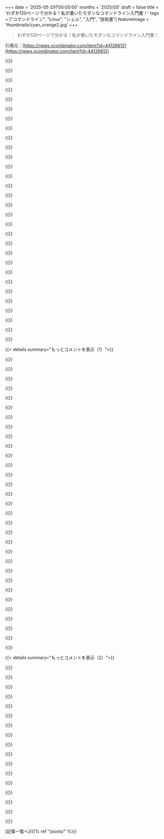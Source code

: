 +++
date = '2025-05-29T00:00:00'
months = '2025/05'
draft = false
title = 'わずか120ページで分かる！私が書いたモダンなコマンドライン入門書！'
tags = ["コマンドライン", "Linux", "シェル", "入門", "技術書"]
featureimage = 'thumbnails/cyan_orange2.jpg'
+++

> わずか120ページで分かる！私が書いたモダンなコマンドライン入門書！

引用元：[https://news.ycombinator.com/item?id=44126612](https://news.ycombinator.com/item?id=44126612)




{{<matomeQuote body="いいね！本！<br>ちょっと提案なんだけど、ランディングページで読者が何を学べるか、もっと具体的な例を載せた方がいいかも。今のだと、完全なコマンドライン初心者向けなのか、bashに慣れてる人にも役立つのか、分からないんだよね。サンプルページを探しまわって、やっと内容が掴めたよ。<br>あと、文章にいくつか指摘。「Fresh out of press」は「hot off the press」が一般的だよ。「Grok the Linux command line on only 120 pages」は「in only 120 pages」の方が自然かな。" userName="mtlynch" createdAt="2025/05/29 15:44:36" color="#38d3d3">}}




{{<matomeQuote body="確かに、ランディングページはもっと詳しくできるね。Gumroadのページの情報と重複させたくなかったんだけど、考え直すべきかも。<br>文章の指摘ありがとう。ネイティブじゃないんだ。" userName="petr25102018" createdAt="2025/05/29 15:49:44" color="">}}




{{<matomeQuote body="この本、楽しみにしてるし、あなたの仕事に感謝してるよ！<br>一つ気になったのは、スマホで縦表示にした時にタイトルが大きすぎて文字が切れちゃうこと。これが直れば、みんなもっと集中して読めると思うな。<br>あと、LLMとかGrammarlyみたいなツールで校正（編集じゃなくて）を手伝ってもらうのもありかもね。<br>これはすごくいいね！" userName="rubit_xxx17" createdAt="2025/05/30 01:36:44" color="#ff5c5c">}}




{{<matomeQuote body="ありがとう！<br>うん、他の人も指摘してたけど、ランディングページはモバイル表示と文章を改善する余地があるね。" userName="petr25102018" createdAt="2025/05/30 03:00:59" color="">}}




{{<matomeQuote body="英語について補足ね：「Fresh out of press」じゃなくて、「Fresh off the press」が探してる口語表現だよ。" userName="wyclif" createdAt="2025/05/30 11:51:56" color="#785bff">}}




{{<matomeQuote body="間違いなくランディングページにはもっと情報追加すべきだよ。<br>Gumroadページに詳しい情報があるなんて全然知らなかったし。" userName="frosting1337" createdAt="2025/05/30 00:47:55" color="#45d325">}}




{{<matomeQuote body="いいね、いくつかコメント。<br>ウェブサイトがモバイルだとちょっと崩れてる（少なくとも僕のでは）文字が画面からはみ出しちゃうんだ。<br>それから、サンプルページか、せめて目次ページがあるといいね。この本がどのレベルを対象にしてるか分かるから。<br>無料で本を手に入れて後で支払うこともできるのは知ってるけど、それちょっと面倒だし、こういうのに０ドルを選ぶのは申し訳なく感じちゃうんだ。" userName="charlie-83" createdAt="2025/05/29 15:12:57" color="#785bff">}}




{{<matomeQuote body="フィードバックありがとう。<br>モバイルでも動くように頑張ってたんだけど、最後はちゃんとテストできてなかったかも。<br>サンプルについては、今から何か作ってみるよ。ありがとう。<br>追記：サンプルページはこちら: https://drive.google.com/file/d/1PkUcLv83Ib6nKYF88n3OBqeeVff..." userName="petr25102018" createdAt="2025/05/29 15:17:27" color="#45d325">}}




{{<matomeQuote body="細かい指摘なんだけど：^Dはカーソルが行頭にある時だけ終了するよ。<br>＜space＞^Dを入力してもセッションは残るんだ。<br>それ以外は、いいね！「env」を使ってるのと、適切なクォーティングはすごくいいサインだね！" userName="PeterWhittaker" createdAt="2025/05/29 18:42:44" color="#38d3d3">}}




{{<matomeQuote body="説明ありがとう。次のアップデートでこれについてメモをこっそり入れられるか見てみるね。" userName="petr25102018" createdAt="2025/05/30 00:53:40" color="">}}




{{<matomeQuote body="page 112＞ if [[ ”${1-}” =~ ^-*h(elp)?$ ]]; then＜ ...ハイフン一つ以上で始まるオプション...についてだけど、”one or multiple” は ＊ じゃなくて ＋ だよ。この正規表現だとハイフンなしの ”h” や ”help” にもマッチしちゃうね。" userName="danadam" createdAt="2025/05/30 14:20:04" color="#45d325">}}




{{<matomeQuote body="全部同意！ 俺も Firefox android、 pixel で見てるけど、画面の一部が見えなくなるよ。<br>目次があったら嬉しいな。<br>ゼロ円で手に入れて著者から何も奪いたくないんだ！<br>とにかく、素晴らしい本みたいだね。<br>完成して”shipping”したの、おめでとう！" userName="pipes" createdAt="2025/05/29 20:42:40" color="">}}




{{<matomeQuote body="＞全部同意！ 俺も Firefox android、 pixel で画面見切れてるよ。＜ あー、そうなんだ、全然知らなかったよ。報告ありがとうね。" userName="petr25102018" createdAt="2025/05/29 23:53:01" color="">}}




{{<matomeQuote body="俺も Android の Brave で画面外にテキストが出てるの見えてるよ。" userName="jaredhallen" createdAt="2025/05/29 21:06:10" color="">}}




{{<matomeQuote body="君の言うとおりだね。間違ってるよ、これどうにかしなきゃ。" userName="petr25102018" createdAt="2025/05/29 23:54:39" color="">}}




{{<matomeQuote body="この2つの修正で改善されるはずだよ（小さい画面サイズで一番大きなテキストとか本の画像が画面外に溢れちゃうのを防げるよ）： diff --git a/index.html b/index.html<br>  index a0f978c..040e50e 100644<br>  --- a/index.html<br>  +++ b/index.html<br>  @@ -21,3 +21,3 @@<br>         h1 {<br>  -        font-size: 3.8em;<br>  +        font-size: clamp(2.2em, 7vw, 3.8em);<br>           margin-bottom: 0;<br>  @@ -60,2 +60,3 @@<br>         .hero-img {<br>  +        max-width: 100%;<br>           transform: rotate(2deg);<br>  <br><br>あと、本で見てる部分はすごく気に入ったよ。最初の数ページだけでもう学べることがある！ありがとう！" userName="curtgrimes" createdAt="2025/05/30 04:14:18" color="#785bff">}}




{{<matomeQuote body="おー、それはすごい！ありがとう！" userName="petr25102018" createdAt="2025/05/31 03:17:29" color="">}}




{{<matomeQuote body="サンプルページはここだよ： https://drive.google.com/file/d/1PkUcLv83Ib6nKYF88n3OBqeeVff…" userName="petr25102018" createdAt="2025/05/29 15:29:14" color="#ff33a1">}}




{{<matomeQuote body="シェルにはかなり詳しいと思ってたんだけど、サンプルページだけで学べたことあったよ（process substitution）。購入したよ！" userName="justusthane" createdAt="2025/05/29 18:14:31" color="#ff5c5c">}}




{{<matomeQuote body="bashの¹マニュアルをプロセスの代替とかについて学ぶほどちゃんと読んでないのに、なんで本を読むと思うの？<br>1. ＜https://www.gnu.org/software/bash/manual/bash.html＞" userName="teddyh" createdAt="2025/05/29 19:34:08" color="">}}




{{<matomeQuote body="だって、一般的にマニュアルって”ここにある全ての細かい情報”みたいな感じじゃん。でもこういう本は”ここにある特に役立つことの概要だよ”って感じなんだよ。<br>特定のことの仕組みとかやり方を知りたいときはマニュアルを見るけど、機能を見つけるのにはそんなに役立たないんだ。" userName="justusthane" createdAt="2025/05/29 20:27:01" color="#785bff">}}




{{<matomeQuote body="人によって情報の学び方って違うんだよね。マニュアルを最初から最後まで読むのが好きな人もいれば、実践的なチュートリアルで同じ概念を見る方がよく学ぶ人もいる。<br>著者の本のサンプルを読んだけど、bashマニュアルよりずっと実践的で分かりやすいみたいだよ。だから、bashマニュアルを全部読む気がない人が著者の本を読むのは驚かないね。" userName="mtlynch" createdAt="2025/05/29 20:12:01" color="#ff33a1">}}




{{<matomeQuote body="サンプルpdfの12ページ目が”On<br>Linux, the PATH looks something like this：”で終わってるけど、その後にPATHの例が載ってないんだよ。" userName="SlackingOff123" createdAt="2025/05/30 06:00:36" color="#45d325">}}




{{<matomeQuote body="うん、リンクされてるサンプルページは本のPDFから適当に取っただけなんだ。Show HNのために急いでまとめたからね。ごめんね。ランディングページを修正するときにもっと良いサンプルを作るよ。" userName="petr25102018" createdAt="2025/05/30 11:00:26" color="#785bff">}}




{{<matomeQuote body="例のpdfには13ページ目はないよ。本全体の雰囲気を掴んでもらうために、ばらばらのページを集めたんだ。" userName="pie_flavor" createdAt="2025/05/30 09:25:30" color="">}}




{{<matomeQuote body="うーん、サンプルページは納得できないな。例えば＞diffユーティリティはファイルを比較して違いを表示できる。lsコマンドの結果を渡せば、ディレクトリの中身を比較できる。<br>いや、lsコマンドの出力を渡すとエラーになるかもしれないよ。diffにたくさんのファイルを渡すことになるからね。<br><br>それに最後になるけど、ディレクトリをファイルごとに比較するには<br>diff -r directory-a directory-b<br>ってコマンドがあるよ。" userName="jcynix" createdAt="2025/05/29 18:32:16" color="#ff33a1">}}




{{<matomeQuote body="それ、プロセスの代替を示すためのものだったと思うよ。diffにたくさんのファイルを渡すんじゃなくて、lsの出力をファイルとして渡すんだ。<br>実際、これを見られてすごいと思ったよ。コマンドの出力をdiffするときによく使うんだけど、知らない人が多いんだ。" userName="sureglymop" createdAt="2025/05/29 23:28:45" color="#ff33a1">}}




{{<matomeQuote body="置換機能を見せたかったんだ。ディレクトリをdiffする一番いい方法じゃなくてね。よくスペース節約のために、複数の概念とかツールを一度に見せる例を作ろうとしてたんだ。でも、君の言いたいことはわかるよ。" userName="petr25102018" createdAt="2025/05/29 18:40:58" color="">}}




{{<matomeQuote body="httpリンク付きの表紙ページをつければ、後でダウンロードした例とか読んだときに、元に戻りやすくなるよ。いいね！" userName="flas9sd" createdAt="2025/05/30 13:42:16" color="#ff33a1">}}




{{<matomeQuote body="各セクションのプロジェクトとか練習問題を見つけるのに、なんか情報源とか提案ある？コマンドラインなんて絶対使わないで、ExcelとかVSCodeに戻っちゃう人たちを訓練しなきゃいけなくてさ（誰が何を習得すべきか決める天才じゃないけどね…）。この本は素晴らしいんだけど、なんかプロジェクトとか問題がないと学習のモチベーションが足りないと思うんだ。自分で意味のないプロジェクトを考えるのが大変でさ。" userName="swhite237" createdAt="2025/05/30 14:26:46" color="">}}




{{< details summary="もっとコメントを表示（1）">}}

{{<matomeQuote body="これに興味ある人たちは、これも気に入るかもね。The Shell Haters Handbook： https://shellhaters.org/deck/" userName="briandoll" createdAt="2025/05/29 21:37:34" color="#785bff">}}




{{<matomeQuote body="あと、これも見逃さないでね。https://wizardzines.com/" userName="MaggieL" createdAt="2025/05/30 03:39:00" color="#785bff">}}




{{<matomeQuote body="著者の焦点は、ほとんどのマシンにあって古いシェルスクリプトで使われるような、昔ながらのツール（例えばfindとかgrep）なの？それとも開発者が自分のマシンに入れるような、新しいツール（fd、fzf、rg）なの？それとも両方？" userName="dkarl" createdAt="2025/05/29 18:32:35" color="#45d325">}}




{{<matomeQuote body="昔ながらの標準ツールだよ。CIパイプラインに組み込みやすかったり、同僚とスクリプトとして共有しやすいからね。例えば、個人的にも仕事でもMakeをあちこちで使ってる。本では代替ツールも触れてるけど、例は昔からあるツールが元になってるよ。インストールがいらないもの（もし選択肢があればね）とか、職場で出会う可能性が高いものに焦点を当てたんだ。トレードオフだけど、逆のアプローチも魅力的だってのはわかるよ。" userName="petr25102018" createdAt="2025/05/29 18:36:26" color="#38d3d3">}}




{{<matomeQuote body="Makeって強力で自己文書化できるツールだよね。シンプルで普遍的なCLIの裏に、大量の複雑な依存関係の実装詳細を隠せるんだ。" userName="ontouchstart" createdAt="2025/05/29 21:22:14" color="">}}




{{<matomeQuote body="Makeを使いたいならどうぞ、確かに便利なツールだよ。（Makeを批判してるんであって、あなたを批判してるわけじゃないからね。）とはいえ、俺はMakeが大嫌いなんだ。使いにくい点や変な癖、いつもハマる暗黙的な挙動が多すぎる。結局、俺が本当に欲しいのはJust（https://github.com/casey/just）みたいなコマンドランナーで、Makeファイルはビルドに必要な最低限だけあればいいんだよ。<br>ついでに言うと、CMakeもMakeと同じ問題を抱えたビルドツールだよ。パワフルだけど構文が醜いし、直感に反する意味合い、隠れた落とし穴、読むのが苦痛なマニュアルとかね。" userName="subjectsigma" createdAt="2025/05/29 22:07:41" color="#ff5733">}}




{{<matomeQuote body="俺も同意。Justとか（他のツールも）純粋なエントリーポイントとしては優れてる。でも、すでにMakefileがあるプロジェクトに出会ったり、コンテナに入れるものが1つでも少ない方がいいって分かってると…結局Makeを使うんだよ。" userName="petr25102018" createdAt="2025/05/30 00:00:35" color="">}}




{{<matomeQuote body="マイクロサービスや一時的なコンピューティングランタイムの時代では、ベースラインのデフォルト環境が不必要な複雑さから俺たちを救ってくれるだろうね。<br>例えば、CIパイプラインでは、自分の普通のMakefileを使って、シェルスクリプトからPythonスクリプト、npmスクリプトまで、様々な言語の異なるYAMLタスクを置き換えることができるんだ。" userName="ontouchstart" createdAt="2025/05/30 12:20:54" color="#ff5733">}}




{{<matomeQuote body="最近の人たちは、既存のツールが使いにくいと、最新のキラキラしたツールに飛びつく傾向があるよね。新しいツールをインストールするより、既存のツールを理解する方が手間がかかるからさ。<br>LLMを使えば、それらのツールの能力やより深いアイデアを探求するチャンスがあるかもしれないね。もしLLMの予算（時間とお金）が十分にあるなら、awkを使ってスーパーエージェントを構築するのにもっと時間を使うかも。GNUのマニュアルは、こういった使い方にぴ”ったりなコンテキストだよ。" userName="ontouchstart" createdAt="2025/05/30 10:53:12" color="">}}




{{<matomeQuote body="魅力的なアイデアだけど、cmakeでendif（）を書いたり、find_package（）が「from package import ＊」と同じだったり、CXXが自動的にCMAKE_CXX_COMPILERに名前変更されたりするのは、ただのひどい設計だよ。深掘りするようなアイデアなんてない。システムがただ醜くて紛らわしいだけなんだ。<br>俺はCMakeのベストプラクティスを理解しようとhttps://cliutils.gitlab.io/modern-cmake/README.htmlを読んでるんだけど、この本はひたすら「古いやり方やお決まりのやり方でやるな、隠れた落とし穴のせいでうっかり間違ったことをする羽目になるからだ。」っていう行が続くだけなんだ。それはひどい設計＊だよ！" userName="subjectsigma" createdAt="2025/05/30 11:30:24" color="#ff5c5c">}}




{{<matomeQuote body="Linux CLI tools、coreutils、grep、sed、awkの演習付き対話型TUIアプリを書いたよ：https://github.com/learnbyexample/TUI-apps" userName="asicsp" createdAt="2025/05/30 04:20:25" color="">}}




{{<matomeQuote body="これと一緒に使うといいリソースだよ： https：//linuxjourney.com。" userName="rochak" createdAt="2025/05/29 19:08:28" color="">}}




{{<matomeQuote body="そのサイトに影響を受けたオープンソース版もあるよ： https：//github.com/daquino94/linux-path" userName="asicsp" createdAt="2025/05/30 04:16:52" color="">}}




{{<matomeQuote body="内容はすごくいいと思うんだけど、レイアウトがちょっと読みにくいかな。<br>＊説明の次のページにコードブロックがあったり（18／19p）<br>＊注釈もそう（26／27p）<br>＊単語がページで区切られちゃったり（51／52p）<br>＊フッターが複数ページにまたがったり（61／62p）<br>細かいこと言ってるみたいだけど、読んでて流れが途切れるし、理解するのにページを行ったり来たりしなきゃいけないのが大変なんだよね。" userName="0x62" createdAt="2025/05/30 02:52:30" color="#45d325">}}




{{<matomeQuote body="フィードバックありがとう。<br>そうだよね。できるだけきれいにしようとはしてるんだけど、本を更新したり内容が変わったりすると難しくなることもあるんだ。<br>でも、次のアップデートでは気をつけるようにするね。" userName="petr25102018" createdAt="2025/05/30 02:59:43" color="">}}




{{<matomeQuote body="いいね、Linux 20＋年以上使ってるけど、サンプルページからいくつか学べたよ。（追記：あれ、もう30年近かったわ、マジか）" userName="_joel" createdAt="2025/05/29 20:13:22" color="#38d3d3">}}




{{<matomeQuote body="これ素晴らしい！来年大学のクラスでコマンドラインを教えるんだけど完璧に見えるわ。<br>最近のリソースはスクリプトに偏りがちだけど、これは初心者に必要な「コマンド打ってエンター」とか「上矢印で履歴」みたいな基本からJob Control、AI活用まで網羅してる。<br>値段も手頃だし、来年おすすめするよ！" userName="MikeTheGreat" createdAt="2025/05/29 18:21:58" color="#ff5c5c">}}




{{<matomeQuote body="ちょっと気になったんだけどさ、CLIベテランの人たちが「もっと早く知りたかったー！」って思うような、ゲームチェンジャーになったコマンドとか概念ってある？「次の20％」に含まれるかもしれないやつ。<br>そういう「なるほど！」みたいな瞬間が知りたいな！" userName="dedicate" createdAt="2025/05/29 15:57:27" color="">}}




{{<matomeQuote body="bat ＃シンタックスハイライト付きのcat<br>zoxide ＃ディレクトリを覚えてくれる<br>tig ＃cursesのgitビューア<br>atuin ＃複数マシンでシェル履歴を共有<br>choose ＃cutとか”awk ’{print $1}’”より簡単<br>direnv ＃ディレクトリに入ると環境変数をセット<br>fd ＃もっといいfind<br>fzf ＃なんでもファジー検索、マジでゲームチェンジャー<br>gh ＃GitHubクライアント<br>rg ＃めっちゃ速い再帰的grep" userName="smw" createdAt="2025/05/29 22:51:26" color="#38d3d3">}}




{{<matomeQuote body="本で気に入ってるのは、”xdg-open”を”open”にエイリアスすることかな．コマンドをよく忘れるからさ．こうすれば必要に応じて”open X”って打つだけでファイルとかをGUIアプリで開けるんだ．小さいことだけど、よく使うよ．<br>本に入れなかったけど、最近知ったのは”notify-send”の使い方．コマンドラインやスクリプトから自分にシステム通知を送れるんだ（少なくともGnomeでは動いたよ）．例えばタスクが終わったらさ：<br>＞ echo ”when finished send notification” ＆＆ notify-send ”system notification”<br>なかなかいいと思わない？" userName="petr25102018" createdAt="2025/05/29 18:17:42" color="#38d3d3">}}




{{<matomeQuote body="俺のLinux（Debian 12／Bookworm）だと、／usr／bin／openは／usr／bin／xdg-openへのシンボリックリンクになってたわ．だから、知らず知らずのうちにxdg-open使ってたんだね．" userName="litoE" createdAt="2025/05/29 22:17:15" color="">}}




{{<matomeQuote body="もし俺が講座やるなら、最初の1時間で多分grep，sed，awk，そして正規表現を教えるかな．awkって言っても、超基本的なことだよ．例えば−F’，’ ’｛print ＄3” ”＄NF｝’みたいなね．これだけでもかなり役に立つんだ．あと、any command ｜ while read line； do something ＄line； doneみたいなパイプを使ったループとか、もちろんfindとviもね．" userName="bionsystem" createdAt="2025/05/30 02:40:36" color="#38d3d3">}}




{{<matomeQuote body="これらって基本的なことかもしれないけど、覚えたらめっちゃ変わったよ：<br> set −o vi<br> set −o xtrace<br> xargs， xargs −I<br> パラメータ展開（bashマニュアルのParameter Expansionの項を見てみて）<br> ctrl ＋ r<br> find −exec<br> lsof" userName="magarnicle" createdAt="2025/05/30 01:23:53" color="#ff5c5c">}}




{{<matomeQuote body="findとgrepには本当に慣れた方がいいよ．信じられないくらい強力だから．perl −peはawkより断然簡単だしね．" userName="justusthane" createdAt="2025/05/29 18:10:38" color="">}}




{{<matomeQuote body="それに賛成！それに加えて、findとxargsの組み合わせを知っておくのも大事だね．find自体のexecを使うよりうまくいくことが多いから．<br>もちろんこういうのもね：<br>find ．．． ｜ xargs perl −lne ”fancy stuff”<br>これで、見つけたファイルに対してちょっと凝った処理ができるんだよ 😉" userName="jcynix" createdAt="2025/05/29 18:47:20" color="#ff5733">}}




{{<matomeQuote body="俺は絶対こっちを使うべきだと思うよ：<br>find ．．． −exec ｛｝ ＋<br>これだとstdinを汚さないし、ファイル名にスペースや改行があっても問題ないんだ．一致するファイルがない場合に何もしないのも良い点．見た目もスッキリして短いしね．どうしても覚えられないなら、少なくとも−print0／xargs −0を使うべきだよ．" userName="geocar" createdAt="2025/05/30 07:37:42" color="#ff5733">}}




{{<matomeQuote body="awkとperlの基本、最近だとjqも重要だね．" userName="calvinmorrison" createdAt="2025/05/29 20:57:32" color="">}}




{{<matomeQuote body="すごくいいね！俺もインタラクティブなチュートリアルを書いて教えてるんだけど、ここに置いてあるよ：https：／／github．com／JulianEducation／CommandLineBasics<br>役に立つかもしれないから見てみて．俺は教える時間が90分しかなくて、どこまで教えるか調整が大変なんだ．まだ改善したい点も多いけどね．こういうリソースがたくさんあるのは良いことだから、君の本を見るのが楽しみだよ．" userName="JulianWasTaken" createdAt="2025/05/29 18:37:56" color="">}}




{{<matomeQuote body="いいね！少なくともリアルタイムでフィードバックもらえるし、みんながどこでつまずくかも分かるし。それめっちゃ役立つじゃん。" userName="petr25102018" createdAt="2025/05/30 03:40:48" color="">}}




{{<matomeQuote body="興味あるんだけど、ウェブサイト行ってもコマンドラインの本だってこと以外何も分かんなかった。<br>何ページか、章だけでもプレビューできると嬉しいな。" userName="catoc" createdAt="2025/05/29 16:38:12" color="#45d325">}}

{{</details>}}




{{< details summary="もっとコメントを表示（2）">}}

{{<matomeQuote body="分かったよ。今はコメント欄とGumroadページにサンプルページのリンク貼ってる。あとでホームページ変えなきゃね。意見ありがとう！" userName="petr25102018" createdAt="2025/05/29 16:46:59" color="">}}




{{<matomeQuote body="コマンドラインのシェルスクリプトで一番大事なのは「複雑なスクリプトには使うな。ifとかforがいっぱいなら、もっと高級な言語で書き直せ」ってこと。これはGoogleのシェルガイドにも書いてあるアドバイスね。DevOpsとかPlatform engineerを何年もやってきて思うけど、Bashはクソ。10～20行くらいのスクリプトには最高だけど、それ以上は全然ダメ。" userName="honkycat" createdAt="2025/05/30 00:48:03" color="#38d3d3">}}




{{<matomeQuote body="クソとは言わないけど、大筋では同意するし、個人的にも長いスクリプトは書かないな。＞これはGoogleシェルガイドにも書いてあるアドバイスだね。この本にも同じアドバイス載せてるよ！でも実際、職場のリポジトリにはそういうスクリプトがいっぱいあるだろうし、ちょっとは理解しとくのは良いと思うけどね。" userName="petr25102018" createdAt="2025/05/30 00:58:23" color="#ff5733">}}




{{<matomeQuote body="「職場で見かけるかも…」って？友達、全然分かってないね（笑）俺の憎しみはちゃんと理由があるんだよ！" userName="honkycat" createdAt="2025/05/30 02:09:23" color="">}}




{{<matomeQuote body="なんで？（俺のスクリプト平均115行なんだけど）。" userName="brontosaurusrex" createdAt="2025/05/30 07:44:45" color="">}}




{{<matomeQuote body="構文が分かりにくくて複雑。forとかifとか、他の言語の方がずっとやりやすい。パッケージマネージャーとかテストとかデバッガーもない。データ構造のサポートゼロだから操作最悪。メンテも大変なダメ言語。<br>Bashで「できない」んじゃなく、NodeとかPythonの方が「うまくできる」。PythonやNodeからシェル呼ぶのは簡単だし、Pythonは最近ほぼシステムに入ってる。もうシェルスクリプト書くのはPerlやCobolみたい。もっと良いツールあるし、世の中は進んでるよ。" userName="honkycat" createdAt="2025/05/30 14:54:16" color="#ff5733">}}




{{<matomeQuote body="AIでコマンド作るのも楽になったけどさ，コマンドラインをちゃんと理解するのってやっぱ大事だと思うんだよね．この本，友達にも絶対勧めるわ．一つ提案なんだけど，実際の仕事で使うような具体例をもっと載せたら，もっと分かりやすくて面白くなるんじゃないかな．" userName="tanchaowen84" createdAt="2025/05/30 14:46:01" color="#38d3d3">}}




{{<matomeQuote body="短くしたかったから，あんまり追記はしたくないんだけど，一部の章は書き換えたり改善したりするの考えてるよ．例はちゃんと実用的なんだけど，それぞれの概念が現実世界でどう役立つか，もうちょっと説明があってもいいかもね．シェアしてくれてありがとう！" userName="petr25102018" createdAt="2025/05/30 16:54:24" color="#38d3d3">}}




{{<matomeQuote body="この本読んでコマンドラインに詳しくなったとしてさ，DevOpsでちゃんとやってくには，あとどんだけ勉強したり覚えたりする必要があるの？" userName="mettamage" createdAt="2025/05/30 07:54:00" color="">}}




{{<matomeQuote body="DevOpsって言葉が結構あいまいだからさ，具体的に何を学べばいいかリストするのは難しいんだ…．でも，シェルとかコマンドラインの知識だけじゃなくて，それよりずっとたくさん学ぶことがあるのは間違いないね．" userName="petr25102018" createdAt="2025/05/30 09:32:23" color="">}}




{{<matomeQuote body="買ったよー！この本でターミナル使いこなすためのアドバイスある？１日１ページ読むとか，１，２週間で全部終わらせちゃうとか，どうしたらいいかな？" userName="sagarpatil" createdAt="2025/05/30 03:56:24" color="">}}




{{<matomeQuote body="進めながら自分で色々試すのが絶対お勧めだよ！書いてあることコピペして動かしてみてね．終わるまでの期間は人それぞれだから気にしなくて大丈夫．学習ってのは時間かかるし反復練習が必要だから，焦らずじっくり，練習に集中するのがいいと思うな．" userName="petr25102018" createdAt="2025/05/30 04:01:35" color="#785bff">}}




{{<matomeQuote body="うわー，これすごいね！色の使い方がおしゃれだし，脚注みたいな説明の仕方もめちゃくちゃ気に入ったよ．" userName="gknoy" createdAt="2025/05/30 16:26:36" color="">}}




{{<matomeQuote body="ありがとう！" userName="petr25102018" createdAt="2025/05/30 16:48:24" color="">}}




{{<matomeQuote body="Gumroad以外で買う方法ないの？" userName="bprater" createdAt="2025/05/29 17:53:05" color="">}}




{{<matomeQuote body="今のところはないかな．でも，Gumroadにお金払いたくないって理由だったら，PDFをメールで送るから，代わりにPayPalで寄付してもらうのでもOKだよ．連絡はpetr@stribny.nameか，Xの@stribnyまでどうぞ．" userName="petr25102018" createdAt="2025/05/29 18:04:52" color="#785bff">}}

{{</details>}}



[記事一覧へ]({{% ref "/posts/" %}})
